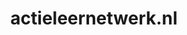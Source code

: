 ---
layout: post
title:  "actieleernetwerk.nl"
internal_url:  "/dutchgov/actieleernetwerk.nl.html"
categories: dutchgov
---